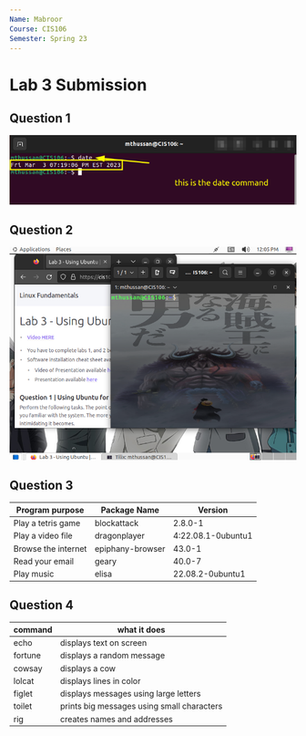 ```yaml
---
Name: Mabroor
Course: CIS106
Semester: Spring 23
---
```


# Lab 3 Submission

## Question 1 
![q1.1](q1.1.png)

## Question 2
![q2.1](q2.1.png)

## Question 3

| Program purpose     | Package Name     | Version            |
| ------------------- | ---------------- | ------------------ |
| Play a tetris game  | blockattack      | 2.8.0-1            |
| Play a video file   | dragonplayer     | 4:22.08.1-0ubuntu1 |
| Browse the internet | epiphany-browser | 43.0-1             |
| Read your email     | geary            | 40.0-7             |
| Play music          | elisa            | 22.08.2-0ubuntu1   |

## Question 4

| command | what it does                               |
| ------- | ------------------------------------------ |
| echo    | displays text on screen                    |
| fortune | displays a random message                  |
| cowsay  | displays a cow                             |
| lolcat  | displays lines in color                    |
| figlet  | displays messages using large letters      |
| toilet  | prints big messages using small characters |
| rig     | creates names and addresses                |
